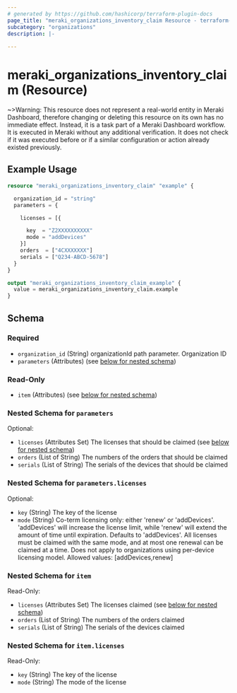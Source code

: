 ```yaml
---
# generated by https://github.com/hashicorp/terraform-plugin-docs
page_title: "meraki_organizations_inventory_claim Resource - terraform-provider-meraki"
subcategory: "organizations"
description: |-
  
---
```


# meraki_organizations_inventory_claim (Resource)





~>Warning: This resource does not represent a real-world entity in Meraki Dashboard, therefore changing or deleting this resource on its own has no immediate effect. Instead, it is a task part of a Meraki Dashboard workflow. It is executed in Meraki without any additional verification. It does not check if it was executed before or if a similar configuration or action 
already existed previously.


## Example Usage

```terraform
resource "meraki_organizations_inventory_claim" "example" {

  organization_id = "string"
  parameters = {

    licenses = [{

      key  = "Z2XXXXXXXXXX"
      mode = "addDevices"
    }]
    orders  = ["4CXXXXXXX"]
    serials = ["Q234-ABCD-5678"]
  }
}

output "meraki_organizations_inventory_claim_example" {
  value = meraki_organizations_inventory_claim.example
}
```

<!-- schema generated by tfplugindocs -->
## Schema

### Required

- `organization_id` (String) organizationId path parameter. Organization ID
- `parameters` (Attributes) (see [below for nested schema](#nestedatt--parameters))

### Read-Only

- `item` (Attributes) (see [below for nested schema](#nestedatt--item))

<a id="nestedatt--parameters"></a>
### Nested Schema for `parameters`

Optional:

- `licenses` (Attributes Set) The licenses that should be claimed (see [below for nested schema](#nestedatt--parameters--licenses))
- `orders` (List of String) The numbers of the orders that should be claimed
- `serials` (List of String) The serials of the devices that should be claimed

<a id="nestedatt--parameters--licenses"></a>
### Nested Schema for `parameters.licenses`

Optional:

- `key` (String) The key of the license
- `mode` (String) Co-term licensing only: either 'renew' or 'addDevices'. 'addDevices' will increase the license limit, while 'renew' will extend the amount of time until expiration. Defaults to 'addDevices'. All licenses must be claimed with the same mode, and at most one renewal can be claimed at a time. Does not apply to organizations using per-device licensing model.
                                              Allowed values: [addDevices,renew]



<a id="nestedatt--item"></a>
### Nested Schema for `item`

Read-Only:

- `licenses` (Attributes Set) The licenses claimed (see [below for nested schema](#nestedatt--item--licenses))
- `orders` (List of String) The numbers of the orders claimed
- `serials` (List of String) The serials of the devices claimed

<a id="nestedatt--item--licenses"></a>
### Nested Schema for `item.licenses`

Read-Only:

- `key` (String) The key of the license
- `mode` (String) The mode of the license
